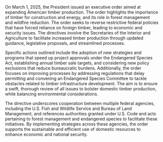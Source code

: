 On March 1, 2025, the President issued an executive order aimed at expanding American timber production. The order highlights the importance of timber for construction and energy, and its role in forest management and wildfire reduction. The order seeks to reverse restrictive federal policies that have forced reliance on foreign timber, leading to economic and security issues. The directives involve the Secretaries of the Interior and Agriculture to facilitate increased timber production through updated guidance, legislative proposals, and streamlined processes.

Specific actions outlined include the adoption of new strategies and programs that speed up project approvals under the Endangered Species Act, establishing annual timber sale targets, and considering new policy exclusions that reduce bureaucratic burdens. Additionally, the order focuses on improving processes by addressing regulations that delay permitting and convening an Endangered Species Committee to tackle obstacles related to timber infrastructure development. The aim is to ensure a swift, thorough review of all issues to bolster domestic timber production, while balancing environmental considerations.

The directive underscores cooperation between multiple federal agencies, including the U.S. Fish and Wildlife Service and Bureau of Land Management, and references authorities granted under U.S. Code and acts pertaining to forest management and endangered species to facilitate these initiatives. By implementing strategies across these agencies, the order supports the sustainable and efficient use of domestic resources to enhance economic and national security.
